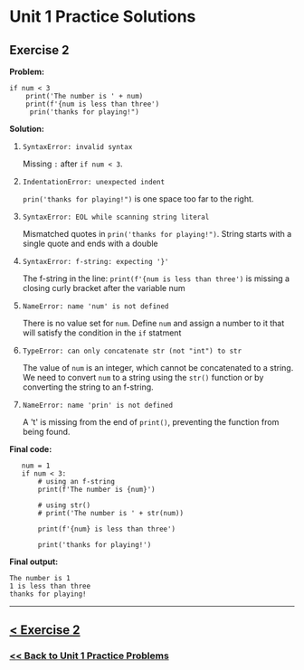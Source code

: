 # Unit 1 Practice Solutions

## **Exercise 2**

**Problem:**
    
    if num < 3
        print('The number is ' + num)
        print(f'{num is less than three')
         prin('thanks for playing!")

**Solution:**

1. `SyntaxError: invalid syntax`  
    
    Missing `:` after `if num < 3`.
   
2. `IndentationError: unexpected indent`

    `prin('thanks for playing!")` is one space too far to the right.
    
3. `SyntaxError: EOL while scanning string literal`
    
    Mismatched quotes in `prin('thanks for playing!")`. String starts with a single quote and ends with a double
    
4. `SyntaxError: f-string: expecting '}'`
    
    The f-string in the line: `print(f'{num is less than three')` is missing a closing curly bracket after the variable num

5. `NameError: name 'num' is not defined`

    There is no value set for `num`. Define `num` and assign a number to it that will satisfy the condition in the `if` statment
     
6. `TypeError: can only concatenate str (not "int") to str`

    The value of `num` is an integer, which cannot be concatenated to a string. We need to convert `num` to a string using the `str()` function or by converting the string to an f-string.

7. `NameError: name 'prin' is not defined`

    A 't' is missing from the end of `print()`, preventing the function from being found.

**Final code:**
        
       num = 1
       if num < 3:
           # using an f-string
           print(f'The number is {num}')

           # using str()
           # print('The number is ' + str(num)) 

           print(f'{num} is less than three')

           print('thanks for playing!')

**Final output:**

    The number is 1
    1 is less than three
    thanks for playing!

---

## [< Exercise 2](../exercise_2.md)

### [<< Back to Unit 1 Practice Problems](/practice/unit_1/)
